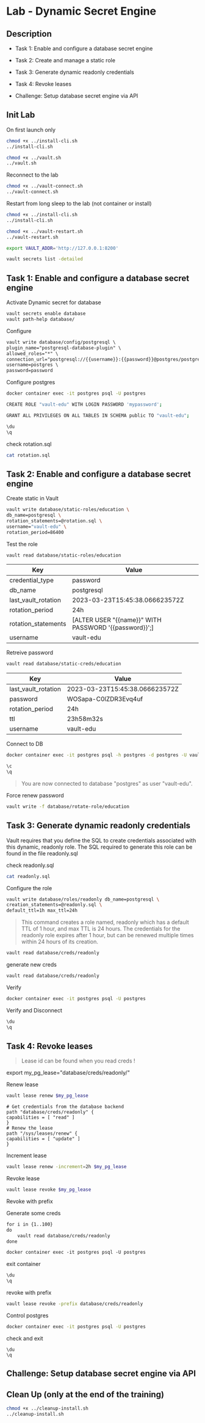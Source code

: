# Lab - Dynamic Secret Engine

<walkthrough-tutorial-duration duration="35.0"></walkthrough-tutorial-duration>

## Description

* Task 1: Enable and configure a database secret engine
* Task 2: Create and manage a static role
* Task 3: Generate dynamic readonly credentials
* Task 4: Revoke leases

* Challenge: Setup database secret engine via API

## Init Lab


On first launch only

```bash
chmod +x ../install-cli.sh
../install-cli.sh
```

```bash
chmod +x ../vault.sh
../vault.sh
```

Reconnect to the lab

```bash
chmod +x ../vault-connect.sh
../vault-connect.sh
```


Restart from long sleep to the lab (not container or install)

```bash
chmod +x ../install-cli.sh
../install-cli.sh
```

```bash
chmod +x ../vault-restart.sh
../vault-restart.sh
```

```bash
export VAULT_ADDR='http://127.0.0.1:8200' 

vault secrets list -detailed
```

## Task 1: Enable and configure a database secret engine

Activate Dynamic secret for database

```bash
vault secrets enable database
vault path-help database/
```

Configure 

```txt
vault write database/config/postgresql \
plugin_name="postgresql-database-plugin" \
allowed_roles="*" \
connection_url="postgresql://{{username}}:{{password}}@postgres/postgres" \
username=postgres \
password=password
```

Configure postgres

```bash
docker container exec -it postgres psql -U postgres
```

```bash
CREATE ROLE "vault-edu" WITH LOGIN PASSWORD 'mypassword';
```

```bash
GRANT ALL PRIVILEGES ON ALL TABLES IN SCHEMA public TO "vault-edu";
```

```bash
\du
\q
```

check rotation.sql
```bash
cat rotation.sql 
```

## Task 2: Enable and configure a database secret engine

Create static in Vault

```bash
vault write database/static-roles/education \
db_name=postgresql \
rotation_statements=@rotation.sql \
username="vault-edu" \
rotation_period=86400
```

Test the role

```bash
vault read database/static-roles/education
```

Key                   |Value
---                   |-----
credential_type       |password
db_name               |postgresql
last_vault_rotation   |2023-03-23T15:45:38.066623572Z
rotation_period       |24h
rotation_statements   |[ALTER USER "{{name}}" WITH PASSWORD '{{password}}';]
username              |vault-edu

Retreive password

```bash
vault read database/static-creds/education
```

Key                   |Value
---                   |-----
last_vault_rotation   |2023-03-23T15:45:38.066623572Z
password              |WOSapa-C0lZDR3Evq4uf
rotation_period       |24h
ttl                   |23h58m32s
username              |vault-edu

Connect to DB

```bash
docker container exec -it postgres psql -h postgres -d postgres -U vault-edu

```

```bash
\c 
\q
```

> You are now connected to database "postgres" as user "vault-edu".

Force renew password

```bash
vault write -f database/rotate-role/education
```

## Task 3: Generate dynamic readonly credentials

Vault requires that you define the SQL to create credentials associated with this dynamic, readonly role. The SQL required to generate this role can be found in the file
readonly.sql

check readonly.sql
```bash
cat readonly.sql 
```

Configure the role

```bash
vault write database/roles/readonly db_name=postgresql \
creation_statements=@readonly.sql \
default_ttl=1h max_ttl=24h
```

> This command creates a role named, readonly which has a default TTL of 1 hour, and max TTL is 24 hours. The credentials for the readonly role expires after 1
hour, but can be renewed multiple times within 24 hours of its creation.

```bash
vault read database/creds/readonly
```

generate new creds

```bash
vault read database/creds/readonly
```

Verify

```bash
docker container exec -it postgres psql -U postgres
```

Verify and Disconnect

```bash
\du
\q
```

## Task 4: Revoke leases


> Lease id can be found when you read creds !


export my_pg_lease="database/creds/readonly/<adapt>"

Renew lease

```bash
vault lease renew $my_pg_lease
```

```hcl
# Get credentials from the database backend
path "database/creds/readonly" {
capabilities = [ "read" ]
}
# Renew the lease
path "/sys/leases/renew" {
capabilities = [ "update" ]
}
```

Increment lease

```bash
vault lease renew -increment=2h $my_pg_lease
```

Revoke lease

```bash
vault lease revoke $my_pg_lease
```



Revoke with prefix

Generate some creds

```txt
for i in {1..100}
do
    vault read database/creds/readonly 
done

docker container exec -it postgres psql -U postgres
```

exit container
```bash
\du
\q
```

revoke with prefix

```bash
vault lease revoke -prefix database/creds/readonly

```

Control postgres


```bash
docker container exec -it postgres psql -U postgres
```

check and exit
```
\du
\q
```

## Challenge: Setup database secret engine via API



## Clean Up (only at the end of the training)

```bash
chmod +x ../cleanup-install.sh
../cleanup-install.sh
```
